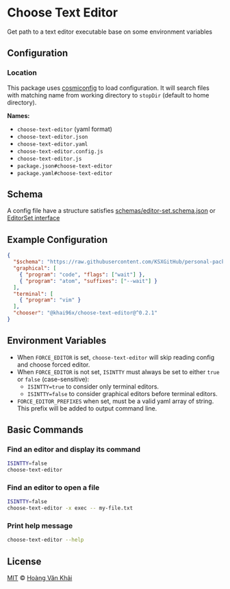 # Choose Text Editor

Get path to a text editor executable base on some environment variables

## Configuration

### Location

This package uses [cosmiconfig](https://github.com/davidtheclark/cosmiconfig) to load configuration. It will search files with matching name from working directory to `stopDir` (default to home directory).

**Names:**

- `choose-text-editor` (yaml format)
- `choose-text-editor.json`
- `choose-text-editor.yaml`
- `choose-text-editor.config.js`
- `choose-text-editor.js`
- `package.json#choose-text-editor`
- `package.yaml#choose-text-editor`

## Schema

A config file have a structure satisfies [schemas/editor-set.schema.json](https://raw.githubusercontent.com/KSXGitHub/personal-packages/%40khai96x/choose-text-editor/0.2.1/packages/choose-text-editor/schemas/editor-set.schema.json) or [EditorSet interface](https://github.com/KSXGitHub/personal-packages/blob/%40khai96x/choose-text-editor/0.2.1/packages/choose-text-editor/lib/editors.ts#L1-L5)

## Example Configuration

```json
{
  "$schema": "https://raw.githubusercontent.com/KSXGitHub/personal-packages/%40khai96x/choose-text-editor/0.2.1/packages/choose-text-editor/schemas/editor-set.schema.json#",
  "graphical": [
    { "program": "code", "flags": ["wait"] },
    { "program": "atom", "suffixes": ["--wait"] }
  ],
  "terminal": [
    { "program": "vim" }
  ],
  "chooser": "@khai96x/choose-text-editor@^0.2.1"
}
```

## Environment Variables

* When `FORCE_EDITOR` is set, `choose-text-editor` will skip reading config and choose forced editor.
* When `FORCE_EDITOR` is not set, `ISINTTY` must always be set to either `true` or `false` (case-sensitive):
  - `ISINTTY=true` to consider only terminal editors.
  - `ISINTTY=false` to consider graphical editors before terminal editors.
* `FORCE_EDITOR_PREFIXES` when set, must be a valid yaml array of string. This prefix will be added to output command line.

## Basic Commands

### Find an editor and display its command

```sh
ISINTTY=false
choose-text-editor
```

### Find an editor to open a file

```sh
ISINTTY=false
choose-text-editor -x exec -- my-file.txt
```

### Print help message

```sh
choose-text-editor --help
```

## License

[MIT](https://git.io/fj9XO) © [Hoàng Văn Khải](https://github.com/KSXGitHub)

